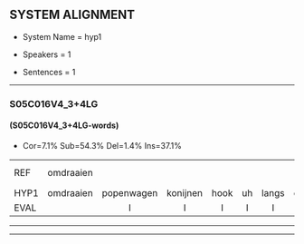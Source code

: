 
## SYSTEM ALIGNMENT

- System Name = hyp1

- Speakers = 1

- Sentences = 1

---

### S05C016V4_3+4LG

#### (S05C016V4_3+4LG-words)

- Cor=7.1%	Sub=54.3%	Del=1.4%	Ins=37.1%

|  |  |  |  |  |  |  |  |  |  |  |  |  |  |  |  |  |  |  |  |  |  |  |  |  |  |  |  |  |  |  |  |  |  |  |  |  |  |  |  |  |  |  |  |  |  |  |  |  |  |  |  |  |  |  |  |  |  |  |  |  |  |  |  |  |  |  |  |  |  |  |
|:--- |:---:|:---:|:---:|:---:|:---:|:---:|:---:|:---:|:---:|:---:|:---:|:---:|:---:|:---:|:---:|:---:|:---:|:---:|:---:|:---:|:---:|:---:|:---:|:---:|:---:|:---:|:---:|:---:|:---:|:---:|:---:|:---:|:---:|:---:|:---:|:---:|:---:|:---:|:---:|:---:|:---:|:---:|:---:|:---:|:---:|:---:|:---:|:---:|:---:|:---:|:---:|:---:|:---:|:---:|:---:|:---:|:---:|:---:|:---:|:---:|:---:|:---:|:---:|:---:|:---:|:---:|:---:|:---:|:---:|:---:|
| REF | omdraaien |  |  |  |  |  |  |  |  |  |  |  |  |  |  |  |  |  |  |  | poppenwagen | konijnenhok | elastiekje | ruziemaken | teddybeer | dierentuin | paddenstoelen | * | verstoppertje | * | wasmachine | fototoestel | * | toiletpapier | vrachtwagen | buurmannen | vogelkooi | olifant*(olifanten) | schommelen | iedereen | * | schoenenwinkel | knutselen | ophangen | verjaardag |  |  |  |  | sprookjesboek | tandenborstel | slaapkamer | achterdeur | ziekenhuis | nieuwsgierig | afblijven |  |  |  | kabouter | washandje | sneeuwwitje | goeiendag | vakantie | limonade | autorijden | eindelijk | familie | chocolade | *s |
| HYP1 | omdraaien | popenwagen | konijnen | hook | uh | langs | detu | re | mek | en | dado | be | derten | baden | stoel | en | va | obarte | was | machine | fov | dov | douv | chtelv | toilet | papir | vrchtweg | en | burmanan | volgalco | hé | o | li | fante | schondal | en | edarin | schoen | eh | schoen | uh | winkel | knotelle | ophangen | verjaardag | brookes | boek | dan | en | bartel | i | slaapkame | achtat | gik | nscheerig | afblijven | abaltar | was | handje | neltje | ho | jenda | vancancé | mimonade | autel | reden | indelut | familie |  | chacolada |
| EVAL |  | I | I | I | I | I | I | I | I | I | I | I | I | I | I | I | I | I | I | I | S | S | S | S | S | S | S | S | S | S | S | S | S | S | S | S | S | S | S | S | S | S | S |  |  | I | I | I | I | S | S | S | S | S | S |  | I | I | I | S | S | S | S | S | S | S | S |  | D | S |
---

---

